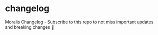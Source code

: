 # changelog
Moralis Changelog - Subscribe to this repo to not miss important updates and breaking changes 🔔 
